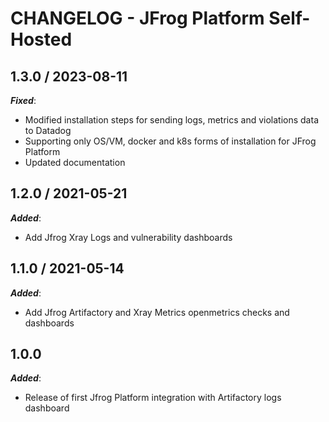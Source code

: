 # CHANGELOG - JFrog Platform Self-Hosted

## 1.3.0 / 2023-08-11

***Fixed***:
* Modified installation steps for sending logs, metrics and violations data to Datadog
* Supporting only OS/VM, docker and k8s forms of installation for JFrog Platform
* Updated documentation

## 1.2.0 / 2021-05-21

***Added***:

* Add Jfrog Xray Logs and vulnerability dashboards

## 1.1.0 / 2021-05-14

***Added***:

* Add Jfrog Artifactory and Xray Metrics openmetrics checks and dashboards

## 1.0.0

***Added***:

* Release of first Jfrog Platform integration with Artifactory logs dashboard

